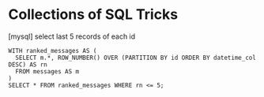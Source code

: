 # Collections of SQL Tricks


[mysql] select last 5 records of each id

```mysql
WITH ranked_messages AS (
  SELECT m.*, ROW_NUMBER() OVER (PARTITION BY id ORDER BY datetime_col DESC) AS rn
  FROM messages AS m
)
SELECT * FROM ranked_messages WHERE rn <= 5;
```